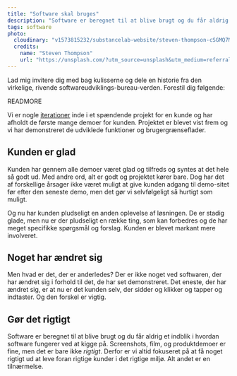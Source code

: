 ```yaml
---
title: "Software skal bruges"
description: "Software er beregnet til at blive brugt og du får aldrig et indblik i hvordan software fungerer ved at kigge på."
tags: software
photo:
  cloudinary: "v1573815232/substancelab-website/steven-thompson-cSGMQ7Meo8w-unsplash"
  credits:
    name: "Steven Thompson"
    url: "https://unsplash.com/?utm_source=unsplash&utm_medium=referral&utm_content=creditCopyText"
---
```


Lad mig invitere dig med bag kulisserne og dele en historie fra den virkelige, rivende softwareudviklings-bureau-verden. Forestil dig følgende:

READMORE

Vi er nogle [iterationer](/services/development/) inde i et spændende projekt for en kunde og har afholdt de første mange demoer for kunden. Projektet er blevet vist frem og vi har demonstreret de udviklede funktioner og brugergrænseflader.

## Kunden er glad

Kunden har gennem alle demoer været glad og tilfreds og syntes at det hele så godt ud. Med andre ord, alt er godt og projektet kører bare. Dog har det af forskellige årsager ikke været muligt at give kunden adgang til demo-sitet før efter den seneste demo, men det gør vi selvfølgeligt så hurtigt som muligt.

Og nu har kunden pludseligt en anden oplevelse af løsningen. De er stadig glade, men nu er der pludseligt en række ting, som kan forbedres og de har meget specifikke spørgsmål og forslag. Kunden er blevet markant mere involveret.

## Noget har ændret sig

Men hvad er det, der er anderledes? Der er ikke noget ved softwaren, der har ændret sig i forhold til det, de har set demonstreret. Det eneste, der har ændret sig, er at nu er det kunden selv, der sidder og klikker og tapper og indtaster. Og den forskel er vigtig.

## Gør det rigtigt

Software er beregnet til at blive brugt og du får aldrig et indblik i hvordan software fungerer ved at kigge på. Screenshots, film, og produktdemoer er fine, men det er bare ikke *rigtigt*. Derfor er vi altid fokuseret på at få noget rigtigt ud at leve foran rigtige kunder i det rigtige miljø. Alt andet er en tilnærmelse.
